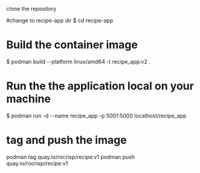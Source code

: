clone the repository

#change to recipe-app dir
$ cd recipe-app

# Build the container image
$ podman build --platform linux/amd64 -t recipe_app:v2 .

# Run the the application local on your machine
$ podman run -d --name recipe_app -p 5001:5000 localhost/recipe_app


# tag and push the image
podman tag <imageid> quay.io/rocrisp/recipe:v1
podman push quay.io/rocrisp/recipe:v1
